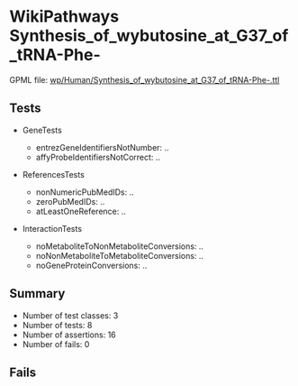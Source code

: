 # WikiPathways Synthesis_of_wybutosine_at_G37_of_tRNA-Phe-

GPML file: [wp/Human/Synthesis_of_wybutosine_at_G37_of_tRNA-Phe-.ttl](../wp/Human/Synthesis_of_wybutosine_at_G37_of_tRNA-Phe-.ttl)

## Tests

* GeneTests
    * entrezGeneIdentifiersNotNumber: ..
    * affyProbeIdentifiersNotCorrect: ..

* ReferencesTests
    * nonNumericPubMedIDs: ..
    * zeroPubMedIDs: ..
    * atLeastOneReference: ..

* InteractionTests
    * noMetaboliteToNonMetaboliteConversions: ..
    * noNonMetaboliteToMetaboliteConversions: ..
    * noGeneProteinConversions: ..

## Summary

* Number of test classes: 3
* Number of tests: 8
* Number of assertions: 16
* Number of fails: 0

## Fails

